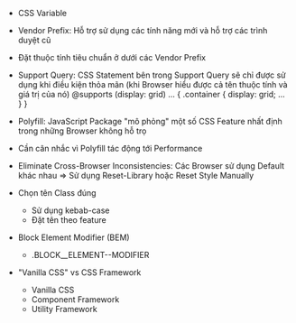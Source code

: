 - CSS Variable

- Vendor Prefix: Hỗ trợ sử dụng các tính năng mới và hỗ trợ các trình duyệt cũ
- Đặt thuộc tính tiêu chuẩn ở dưới các Vendor Prefix

- Support Query: CSS Statement bên trong Support Query sẽ chỉ được sử dụng khi điều kiện thỏa mãn (khi Browser hiểu được cả tên thuộc tính và giá trị của nó)
  @supports (display: grid) ... {
  .container {
  display: grid;
  ...
  }
  }

- Polyfill: JavaScript Package "mô phỏng" một số CSS Feature nhất định trong những Browser không hỗ trọ
- Cần cân nhắc vì Polyfill tác động tới Performance

- Eliminate Cross-Browser Inconsistencies: Các Browser sử dụng Default khác nhau
  => Sử dụng Reset-Library hoặc Reset Style Manually

- Chọn tên Class đúng
  - Sử dụng kebab-case
  - Đặt tên theo feature
- Block Element Modifier (BEM)

  - .BLOCK\_\_ELEMENT--MODIFIER

- "Vanilla CSS" vs CSS Framework
  - Vanilla CSS
  - Component Framework
  - Utility Framework
